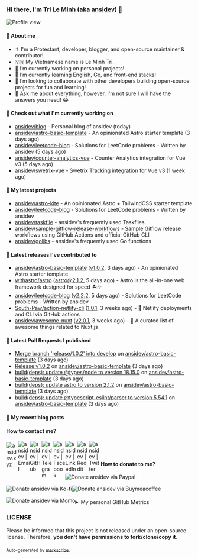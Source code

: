 ### Hi there, I'm Tri Le Minh (aka [ansidev][website]) 👋

<img src="https://komarev.com/ghpvc/?username=ansidev" alt="Profile view" />

#### 📕 About me

- ✝️ I'm a Protestant, developer, blogger, and open-source maintainer & contributor!
- 🇻🇳 My Vietnamese name is Le Minh Tri.
- 🔭 I’m currently working on personal projects!
- 🌱 I’m currently learning English, Go, and front-end stacks!
- 👯 I’m looking to collaborate with other developers building open-source projects for fun and learning!
- 💬 Ask me about everything, however, I'm not sure I will have the answers you need! 😂

#### 👷 Check out what I'm currently working on

- [ansidev/blog](https://github.com/ansidev/blog) - Personal blog of ansidev (today)
- [ansidev/astro-basic-template](https://github.com/ansidev/astro-basic-template) - An opinionated Astro starter template (3 days ago)
- [ansidev/leetcode-blog](https://github.com/ansidev/leetcode-blog) - Solutions for LeetCode problems - Written by ansidev (5 days ago)
- [ansidev/counter-analytics-vue](https://github.com/ansidev/counter-analytics-vue) - Counter Analytics integration for Vue v3 (5 days ago)
- [ansidev/swetrix-vue](https://github.com/ansidev/swetrix-vue) - Swetrix Tracking integration for Vue v3 (1 week ago)

#### 🌱 My latest projects

- [ansidev/astro-kite](https://github.com/ansidev/astro-kite) - An opinionated Astro + TailwindCSS starter template
- [ansidev/leetcode-blog](https://github.com/ansidev/leetcode-blog) - Solutions for LeetCode problems - Written by ansidev
- [ansidev/taskfile](https://github.com/ansidev/taskfile) - ansidev's frequently used Taskfiles
- [ansidev/sample-gitflow-release-workflows](https://github.com/ansidev/sample-gitflow-release-workflows) - Sample Gitflow release workflows using GitHub Actions and official GitHub CLI
- [ansidev/golibs](https://github.com/ansidev/golibs) - ansidev's frequently used Go functions

#### 🔭 Latest releases I've contributed to

- [ansidev/astro-basic-template](https://github.com/ansidev/astro-basic-template) ([v1.0.2](https://github.com/ansidev/astro-basic-template/releases/tag/v1.0.2), 3 days ago) - An opinionated Astro starter template
- [withastro/astro](https://github.com/withastro/astro) ([astro@2.1.2](https://github.com/withastro/astro/releases/tag/astro%402.1.2), 5 days ago) - Astro is the all-in-one web framework designed for speed 🏝️✨
- [ansidev/leetcode-blog](https://github.com/ansidev/leetcode-blog) ([v2.2.2](https://github.com/ansidev/leetcode-blog/releases/tag/v2.2.2), 5 days ago) - Solutions for LeetCode problems - Written by ansidev
- [South-Paw/action-netlify-cli](https://github.com/South-Paw/action-netlify-cli) ([1.0.1](https://github.com/South-Paw/action-netlify-cli/releases/tag/1.0.1), 3 weeks ago) - 🙌 Netlify deployments and CLI via GitHub actions
- [ansidev/awesome-nuxt](https://github.com/ansidev/awesome-nuxt) ([v2.0.1](https://github.com/ansidev/awesome-nuxt/releases/tag/v2.0.1), 3 weeks ago) - 🎉 A curated list of awesome things related to Nuxt.js

#### 🔨 Latest Pull Requests I published

- [Merge branch 'release/1.0.2' into develop](https://github.com/ansidev/astro-basic-template/pull/88) on [ansidev/astro-basic-template](https://github.com/ansidev/astro-basic-template) (3 days ago)
- [Release v1.0.2](https://github.com/ansidev/astro-basic-template/pull/87) on [ansidev/astro-basic-template](https://github.com/ansidev/astro-basic-template) (3 days ago)
- [build(deps): update @types/node to version 18.15.0](https://github.com/ansidev/astro-basic-template/pull/86) on [ansidev/astro-basic-template](https://github.com/ansidev/astro-basic-template) (3 days ago)
- [build(deps): update astro to version 2.1.2](https://github.com/ansidev/astro-basic-template/pull/85) on [ansidev/astro-basic-template](https://github.com/ansidev/astro-basic-template) (3 days ago)
- [build(deps): update @typescript-eslint/parser to version 5.54.1](https://github.com/ansidev/astro-basic-template/pull/84) on [ansidev/astro-basic-template](https://github.com/ansidev/astro-basic-template) (3 days ago)

#### 📜 My recent blog posts

<!-- BLOG-POST-LIST:START --><!-- BLOG-POST-LIST:END -->

#### How to contact me?

[<img align="left" width="32px" src="https://ansidev.xyz/pwa-192x192.png"                alt="ansidev.xyz" style="padding-top: 4px;" />][website]
<a href="mailto:ansidev@gmail.com">
 <img align="left" width="32px" src="https://img.icons8.com/fluency/32/gmail-new.png"    alt="ansidev | Email" />
</a>
[<img align="left" width="32px" src="https://img.icons8.com/fluency/32/github.png"       alt="ansidev | GitHub" />][github]
[<img align="left" width="32px" src="https://img.icons8.com/fluency/32/telegram-app.svg" alt="ansidev | Telegram" />][telegram]
[<img align="left" width="32px" src="https://img.icons8.com/fluency/32/facebook.svg"     alt="ansidev | Facebook" />][facebook]
[<img align="left" width="32px" src="https://img.icons8.com/fluency/32/linkedin.svg"     alt="ansidev | LinkedIn" />][linkedin]
[<img align="left" width="32px" src="https://img.icons8.com/fluency/32/reddit.svg"       alt="ansidev | Reddit" />][reddit]
[<img align="left" width="32px" src="https://img.icons8.com/fluency/32/twitter.svg"      alt="ansidev | Twitter" />][twitter]

<br/>
<br/>

#### How to donate to me?

[<img align="left" height="32px" src="https://www.paypalobjects.com/paypal-ui/logos/svg/paypal-color.svg"  alt="Donate ansidev via Paypal" />][paypal]
[<img align="left" height="32px" src="https://storage.ko-fi.com/cdn/brandasset/kofi_bg_tag_white.png"      alt="Donate ansidev via  Ko-fi" />][kofi]
[<img align="left" height="32px" src="https://cdn.buymeacoffee.com/buttons/v2/default-yellow.png"          alt="Donate ansidev via Buymeacoffee" />][buymeacoffee]
[<img align="left" height="32px" src="https://ansidev.xyz/imgs/momo_icon_rectangle_pinkbg_RGB.png"         alt="Donate ansidev via Momo" />][momo]

<br/>
<br/>

[website]: https://ansidev.xyz/?utm_source=github&utm_medium=readme
[email]: ansidev@gmail.com
[github]: https://github.com/ansidev
[facebook]: https://facebook.com/leminhtri.py
[telegram]: https://t.me/ansidev
[twitter]: https://twitter.com/ansidev
[linkedin]: https://linkedin.com/in/tri-le-minh-1b05bb51/
[reddit]: https://reddit.com/u/ansidev
[paypal]: https://paypal.me/ansidev
[kofi]: https://ko-fi.com/ansidev
[buymeacoffee]: https://buymeacoffee.com/ansidev
[momo]: https://me.momo.vn/ansidev

<br/>
<br/>

<details>
  <summary>My personal GitHub Metrics</summary>
  <br/>
  <img src="./github_metrics_01.svg" />
  <img src="./github_metrics_02.svg" />
</details>

### LICENSE

Please be informed that this project is not released under an open-source license. Therefore, **you don't have permissions to fork/clone/copy it**.

<sub>Auto-generated by [markscribe](https://github.com/muesli/markscribe).</sub>
